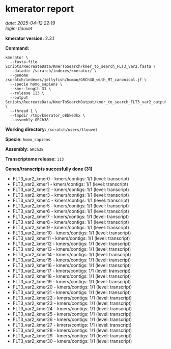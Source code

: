 # kmerator report
*date: 2025-04-12 22:19*  
*login: tlouvet*

**kmerator version:** 2.3.1

**Command:**

```
kmerator \
  --fasta-file Scripts/RecreateData/KmerToSearch/kmer_to_search_FLT3_var2.fasta \
  --datadir /scratch/indexes/kmerator/ \
  --genome /scratch/indexes/jellyfish/human/GRCh38_with_MT_canonical.jf \
  --specie homo_sapiens \
  --kmer-length 31 \
  --release 113 \
  --output Scripts/RecreateData/KmerToSearchOutput/kmer_to_search_FLT3_var2_output \
  --thread 1 \
  --tmpdir /tmp/kmerator_o8bke3kx \
  --assembly GRCh38
```

**Working directory:** `/scratch/users/tlouvet`

**Specie:** `homo_sapiens`

**Assembly:** `GRCh38`

**Transcriptome release:** `113`

**Genes/transcripts succesfully done (31)**

- FLT3_var2_kmer0 - kmers/contigs: 1/1 (level: transcript)
- FLT3_var2_kmer1 - kmers/contigs: 1/1 (level: transcript)
- FLT3_var2_kmer2 - kmers/contigs: 1/1 (level: transcript)
- FLT3_var2_kmer3 - kmers/contigs: 1/1 (level: transcript)
- FLT3_var2_kmer4 - kmers/contigs: 1/1 (level: transcript)
- FLT3_var2_kmer5 - kmers/contigs: 1/1 (level: transcript)
- FLT3_var2_kmer6 - kmers/contigs: 1/1 (level: transcript)
- FLT3_var2_kmer7 - kmers/contigs: 1/1 (level: transcript)
- FLT3_var2_kmer8 - kmers/contigs: 1/1 (level: transcript)
- FLT3_var2_kmer9 - kmers/contigs: 1/1 (level: transcript)
- FLT3_var2_kmer10 - kmers/contigs: 1/1 (level: transcript)
- FLT3_var2_kmer11 - kmers/contigs: 1/1 (level: transcript)
- FLT3_var2_kmer12 - kmers/contigs: 1/1 (level: transcript)
- FLT3_var2_kmer13 - kmers/contigs: 1/1 (level: transcript)
- FLT3_var2_kmer14 - kmers/contigs: 1/1 (level: transcript)
- FLT3_var2_kmer15 - kmers/contigs: 1/1 (level: transcript)
- FLT3_var2_kmer16 - kmers/contigs: 1/1 (level: transcript)
- FLT3_var2_kmer17 - kmers/contigs: 1/1 (level: transcript)
- FLT3_var2_kmer18 - kmers/contigs: 1/1 (level: transcript)
- FLT3_var2_kmer19 - kmers/contigs: 1/1 (level: transcript)
- FLT3_var2_kmer20 - kmers/contigs: 1/1 (level: transcript)
- FLT3_var2_kmer21 - kmers/contigs: 1/1 (level: transcript)
- FLT3_var2_kmer22 - kmers/contigs: 1/1 (level: transcript)
- FLT3_var2_kmer23 - kmers/contigs: 1/1 (level: transcript)
- FLT3_var2_kmer24 - kmers/contigs: 1/1 (level: transcript)
- FLT3_var2_kmer25 - kmers/contigs: 1/1 (level: transcript)
- FLT3_var2_kmer26 - kmers/contigs: 1/1 (level: transcript)
- FLT3_var2_kmer27 - kmers/contigs: 1/1 (level: transcript)
- FLT3_var2_kmer28 - kmers/contigs: 1/1 (level: transcript)
- FLT3_var2_kmer29 - kmers/contigs: 1/1 (level: transcript)
- FLT3_var2_kmer30 - kmers/contigs: 1/1 (level: transcript)
